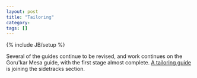 ```yaml
---
layout: post
title: "Tailoring"
category: 
tags: []
---
```

{% include JB/setup %}


Several of the guides continue to be revised, and work continues on the Goru'kar Mesa guide, with the first stage almost complete.  [A tailoring guide](/eqguide/guides/tailoring) is joining the sidetracks section.